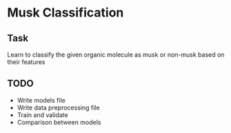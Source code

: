 # Musk Classification

## Task
Learn to classify the given organic molecule as musk or non-musk based on their features

## TODO
* Write models file
* Write data preprocessing file
* Train and validate
* Comparison between models